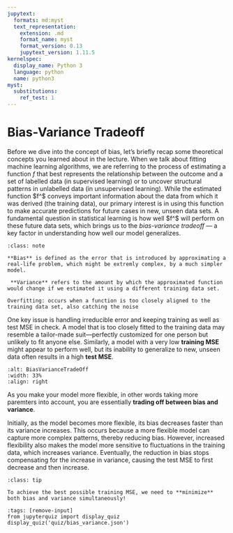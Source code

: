 ```yaml
---
jupytext:
  formats: md:myst
  text_representation:
    extension: .md
    format_name: myst
    format_version: 0.13
    jupytext_version: 1.11.5
kernelspec:
  display_name: Python 3
  language: python
  name: python3
myst:
  substitutions:
    ref_test: 1
---
```


# <i class="fa-solid fa-handshake"></i> Bias-Variance Tradeoff

Before we dive into the concept of bias, let’s briefly recap some theoretical concepts you learned about in the lecture. When we talk about fitting machine learning algorithms, we are referring to the process of estimating a function $f$ that best represents the relationship between the outcome and a set of labelled data (in supervised learning) or to uncover structural patterns in unlabelled data (in unsupervised learning). While the estimated function $f^$​ conveys important information about the data from which it was derived (the training data), our primary interest is in using this function to make accurate predictions for future cases in new, unseen data sets. A fundamental question in statistical learning is how well $f^$​ will perform on these future data sets, which brings us to the *bias-variance tradeoff* — a key factor in understanding how well our model generalizes.

```{admonition} Remember
:class: note

**Bias** is defined as the error that is introduced by approximating a real-life problem, which might be extremly complex, by a much simpler model. 
 
 **Variance** refers to the amount by which the approximated function would change if we estimated it using a different training data set. 
```

```{margin}
Overfitting: occurs when a function is too closely aligned to the training data set, also catching the noise 
```

One key issue is handling irreducible error and keeping training as well as test MSE in check. A model that is too closely fitted to the training data may resemble a tailor-made suit—perfectly customized for one person but unlikely to fit anyone else. Similarly, a model with a very low **training MSE** might appear to perform well, but its inability to generalize to new, unseen data often results in a high **test MSE**.


```{image} figures/bias_variance.drawio.png
:alt: BiasVarianceTradeOff
:width: 33%
:align: right
```

As you make your model more flexible, in other words taking more paremters into account, you are essentially **trading off between bias and variance**.

Initially, as the model becomes more flexible, its bias decreases faster than its variance increases. This occurs because a more flexible model can capture more complex patterns, thereby reducing bias. However, increased flexibility also makes the model more sensitive to fluctuations in the training data, which increases variance. Eventually, the reduction in bias stops compensating for the increase in variance, causing the test MSE to first decrease and then increase.


```{admonition} Summary
:class: tip

To achieve the best possible training MSE, we need to **minimize** both bias and variance simultaneously!
```

```{code-cell} ipython3
:tags: [remove-input]
from jupyterquiz import display_quiz
display_quiz('quiz/bias_variance.json')
```
